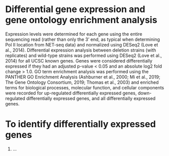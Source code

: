 # Differential gene expression and gene ontology enrichment analysis
Expression levels were determined for each gene using the entire sequencing read (rather than only the 3’ end, as typical when determining Pol II location from NET-seq data) and normalized using DESeq2 (Love et al., 2014). Differential expression analysis between deletion strains (with replicates) and wild-type strains was performed using DESeq2 (Love et al., 2014) for all UCSC known genes. Genes were considered differentially expressed if they had an adjusted p-value < 0.05 and an absolute log2 fold change > 1.0. GO term enrichment analysis was performed using the PANTHER GO Enrichment Analysis (Ashburner et al., 2000; Mi et al., 2019; The Gene Ontology Consortium, 2019; Thomas et al., 2003) and enriched terms for biological processes, molecular function, and cellular components were recorded for up-regulated differentially expressed genes, down-regulated differentially expressed genes, and all differentially expressed genes. 

# To identify differentially expressed genes
1. ...
